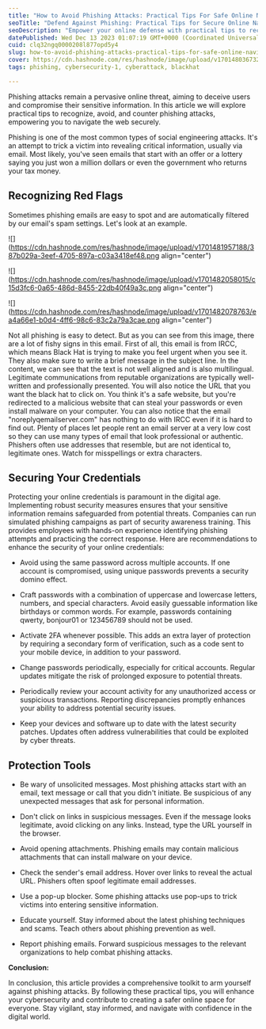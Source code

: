 ```yaml
---
title: "How to Avoid Phishing Attacks: Practical Tips For Safe Online Navigation"
seoTitle: "Defend Against Phishing: Practical Tips for Secure Online Navigation"
seoDescription: "Empower your online defense with practical tips to recognize, avoid, and counter phishing attacks. Enhance cybersecurity and navigate the web securely."
datePublished: Wed Dec 13 2023 01:07:19 GMT+0000 (Coordinated Universal Time)
cuid: clq32ngq0000208l877opd5y4
slug: how-to-avoid-phishing-attacks-practical-tips-for-safe-online-navigation
cover: https://cdn.hashnode.com/res/hashnode/image/upload/v1701480367325/ed59ac96-3a7d-4d98-bdbd-5869214465e0.png
tags: phishing, cybersecurity-1, cyberattack, blackhat

---
```


Phishing attacks remain a pervasive online threat, aiming to deceive users and compromise their sensitive information. In this article we will explore practical tips to recognize, avoid, and counter phishing attacks, empowering you to navigate the web securely.

Phishing is one of the most common types of social engineering attacks. It's an attempt to trick a victim into revealing critical information, usually via email. Most likely, you've seen emails that start with an offer or a lottery saying you just won a million dollars or even the government who returns your tax money.

## **Recognizing Red Flags**

Sometimes phishing emails are easy to spot and are automatically filtered by our email's spam settings. Let's look at an example.

![](https://cdn.hashnode.com/res/hashnode/image/upload/v1701481957188/387b029a-3eef-4705-897a-c03a3418ef48.png align="center")

![](https://cdn.hashnode.com/res/hashnode/image/upload/v1701482058015/c15d3fc6-0a65-486d-8455-22db40f49a3c.png align="center")

![](https://cdn.hashnode.com/res/hashnode/image/upload/v1701482078763/ea4a66e1-b0d4-4ff6-98c6-83c2a79a3cae.png align="center")

Not all phishing is easy to detect. But as you can see from this image, there are a lot of fishy signs in this email. First of all, this email is from IRCC, which means Black Hat is trying to make you feel urgent when you see it. They also make sure to write a brief message in the subject line. In the content, we can see that the text is not well aligned and is also multilingual. Legitimate communications from reputable organizations are typically well-written and professionally presented. You will also notice the URL that you want the black hat to click on. You think it's a safe website, but you're redirected to a malicious website that can steal your passwords or even install malware on your computer. You can also notice that the email "noreplyqemailserver.com" has nothing to do with IRCC even if it is hard to find out. Plenty of places let people rent an email server at a very low cost so they can use many types of email that look professional or authentic. Phishers often use addresses that resemble, but are not identical to, legitimate ones. Watch for misspellings or extra characters.

## **Securing Your Credentials**

Protecting your online credentials is paramount in the digital age. Implementing robust security measures ensures that your sensitive information remains safeguarded from potential threats. Companies can run simulated phishing campaigns as part of security awareness training. This provides employees with hands-on experience identifying phishing attempts and practicing the correct response. Here are recommendations to enhance the security of your online credentials:

* Avoid using the same password across multiple accounts. If one account is compromised, using unique passwords prevents a security domino effect.
    
* Craft passwords with a combination of uppercase and lowercase letters, numbers, and special characters. Avoid easily guessable information like birthdays or common words. For example, passwords containing qwerty, bonjour01 or 123456789 should not be used.
    
* Activate 2FA whenever possible. This adds an extra layer of protection by requiring a secondary form of verification, such as a code sent to your mobile device, in addition to your password.
    
* Change passwords periodically, especially for critical accounts. Regular updates mitigate the risk of prolonged exposure to potential threats.
    
* Periodically review your account activity for any unauthorized access or suspicious transactions. Reporting discrepancies promptly enhances your ability to address potential security issues.
    
* Keep your devices and software up to date with the latest security patches. Updates often address vulnerabilities that could be exploited by cyber threats.
    

## **Protection Tools**

* Be wary of unsolicited messages. Most phishing attacks start with an email, text message or call that you didn't initiate. Be suspicious of any unexpected messages that ask for personal information.
    
* Don't click on links in suspicious messages. Even if the message looks legitimate, avoid clicking on any links. Instead, type the URL yourself in the browser.
    
* Avoid opening attachments. Phishing emails may contain malicious attachments that can install malware on your device.
    
* Check the sender's email address. Hover over links to reveal the actual URL. Phishers often spoof legitimate email addresses.
    
* Use a pop-up blocker. Some phishing attacks use pop-ups to trick victims into entering sensitive information.
    
* Educate yourself. Stay informed about the latest phishing techniques and scams. Teach others about phishing prevention as well.
    
* Report phishing emails. Forward suspicious messages to the relevant organizations to help combat phishing attacks.
    

**Conclusion:**

In conclusion, this article provides a comprehensive toolkit to arm yourself against phishing attacks. By following these practical tips, you will enhance your cybersecurity and contribute to creating a safer online space for everyone. Stay vigilant, stay informed, and navigate with confidence in the digital world.